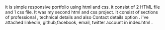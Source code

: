 it is simple responsive portfolio using html and css.
it consist of 2 HTML file and 1 css file.
It was my second html and css project.
It consist of sections of professional , technical details and also Contact details option .
i've attached linkedin, github,facebook, email, twitter account in index.html .
